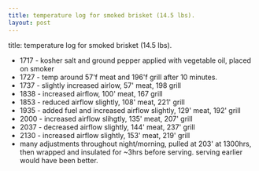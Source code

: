 ```yaml
---
title: temperature log for smoked brisket (14.5 lbs).
layout: post
---
```


title: temperature log for smoked brisket (14.5 lbs).

* 1717 - kosher salt and ground pepper applied with vegetable oil, placed on smoker
* 1727 - temp around 57'f meat and 196'f grill after 10 minutes.
* 1737 - slightly increased airlow, 57' meat, 198 grill
* 1838 - increased airflow, 100' meat, 167 grill
* 1853 - reduced airflow slightly, 108' meat, 221' grill
* 1935 - added fuel and increased airflow slightly, 129' meat, 192' grill
* 2000 - increased airflow slihgtly, 135' meat, 207' grill
* 2037 - decreased airflow slightly, 144' meat, 237' grill
* 2130 - increased airflow slightly, 153' meat, 219' grill
* many adjustments throughout night/morning, pulled at 203' at 1300hrs, then wrapped and insulated for ~3hrs before serving. serving earlier would have been better.

